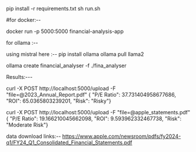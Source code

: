 
pip install -r requirements.txt
sh run.sh


#for docker:--

docker run -p 5000:5000 financial-analysis-app


for ollama :--

using mistral here :--
pip install ollama 
ollama pull llama2

ollama create financial_analyser -f ./fina_analyser


Results:--- 

curl -X POST http://localhost:5000/upload -F "file=@2023_Annual_Report.pdf"
{
  "P/E Ratio": 37.731404958677686,
  "ROI": 65.0365803239201,
  "Risk": "Risky"}


curl -X POST http://localhost:5000/upload -F "file=@apple_statements.pdf"
{
  "P/E Ratio": 19.166210045662098,
  "ROI": 9.593962332467738,
  "Risk": "Moderate Risk"}


data download links:--
https://www.apple.com/newsroom/pdfs/fy2024-q1/FY24_Q1_Consolidated_Financial_Statements.pdf
